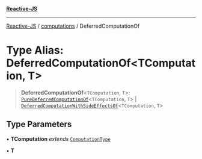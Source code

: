 [**Reactive-JS**](../../README.md)

***

[Reactive-JS](../../README.md) / [computations](../README.md) / DeferredComputationOf

# Type Alias: DeferredComputationOf\<TComputation, T\>

> **DeferredComputationOf**\<`TComputation`, `T`\>: [`PureDeferredComputationOf`](PureDeferredComputationOf.md)\<`TComputation`, `T`\> \| [`DeferredComputationWithSideEffectsOf`](DeferredComputationWithSideEffectsOf.md)\<`TComputation`, `T`\>

## Type Parameters

• **TComputation** *extends* [`ComputationType`](ComputationType.md)

• **T**
